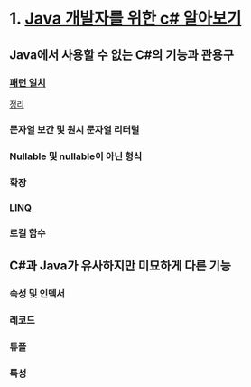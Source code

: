 # 1. [Java 개발자를 위한 c# 알아보기](https://learn.microsoft.com/ko-kr/dotnet/csharp/tour-of-csharp/tips-for-java-developers)
## Java에서 사용할 수 없는 C#의 기능과 관용구
### [패턴 일치](https://learn.microsoft.com/ko-kr/dotnet/csharp/fundamentals/functional/pattern-matching)
 [정리](basic/Pattern.md)
### 문자열 보간 및 원시 문자열 리터럴
### Nullable 및 nullable이 아닌 형식
### 확장
### LINQ
### 로컬 함수

## C#과 Java가 유사하지만 미묘하게 다른 기능
### 속성 및 인덱서
### 레코드
### 튜플
### 특성